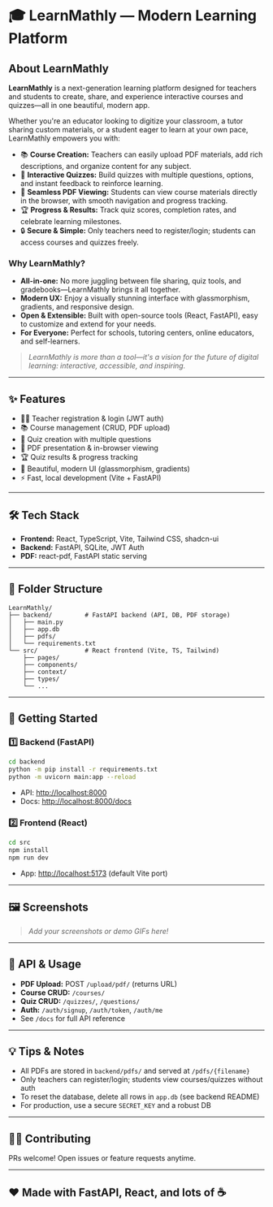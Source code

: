 # 🎓 LearnMathly — Modern Learning Platform

## About LearnMathly

**LearnMathly** is a next-generation learning platform designed for teachers and students to create, share, and experience interactive courses and quizzes—all in one beautiful, modern app.

Whether you're an educator looking to digitize your classroom, a tutor sharing custom materials, or a student eager to learn at your own pace, LearnMathly empowers you with:

- 📚 **Course Creation:** Teachers can easily upload PDF materials, add rich descriptions, and organize content for any subject.
- 📝 **Interactive Quizzes:** Build quizzes with multiple questions, options, and instant feedback to reinforce learning.
- 📄 **Seamless PDF Viewing:** Students can view course materials directly in the browser, with smooth navigation and progress tracking.
- 🏆 **Progress & Results:** Track quiz scores, completion rates, and celebrate learning milestones.
- 🔒 **Secure & Simple:** Only teachers need to register/login; students can access courses and quizzes freely.

### Why LearnMathly?
- **All-in-one:** No more juggling between file sharing, quiz tools, and gradebooks—LearnMathly brings it all together.
- **Modern UX:** Enjoy a visually stunning interface with glassmorphism, gradients, and responsive design.
- **Open & Extensible:** Built with open-source tools (React, FastAPI), easy to customize and extend for your needs.
- **For Everyone:** Perfect for schools, tutoring centers, online educators, and self-learners.

> _LearnMathly is more than a tool—it's a vision for the future of digital learning: interactive, accessible, and inspiring._

---

## ✨ Features
- 🧑‍🏫 Teacher registration & login (JWT auth)
- 📚 Course management (CRUD, PDF upload)
- 📝 Quiz creation with multiple questions
- 📄 PDF presentation & in-browser viewing
- 🏆 Quiz results & progress tracking
- 🎨 Beautiful, modern UI (glassmorphism, gradients)
- ⚡ Fast, local development (Vite + FastAPI)

---

## 🛠️ Tech Stack
- **Frontend:** React, TypeScript, Vite, Tailwind CSS, shadcn-ui
- **Backend:** FastAPI, SQLite, JWT Auth
- **PDF:** react-pdf, FastAPI static serving

---

## 📁 Folder Structure
```
LearnMathly/
├── backend/         # FastAPI backend (API, DB, PDF storage)
│   ├── main.py
│   ├── app.db
│   ├── pdfs/
│   └── requirements.txt
└── src/             # React frontend (Vite, TS, Tailwind)
    ├── pages/
    ├── components/
    ├── context/
    ├── types/
    └── ...
```

---

## 🚀 Getting Started

### 1️⃣ Backend (FastAPI)
```bash
cd backend
python -m pip install -r requirements.txt
python -m uvicorn main:app --reload
```
- API: [http://localhost:8000](http://localhost:8000)
- Docs: [http://localhost:8000/docs](http://localhost:8000/docs)

### 2️⃣ Frontend (React)
```bash
cd src
npm install
npm run dev
```
- App: [http://localhost:5173](http://localhost:5173) (default Vite port)

---

## 🖼️ Screenshots
> _Add your screenshots or demo GIFs here!_

---

## 📄 API & Usage
- **PDF Upload:** POST `/upload/pdf/` (returns URL)
- **Course CRUD:** `/courses/`
- **Quiz CRUD:** `/quizzes/`, `/questions/`
- **Auth:** `/auth/signup`, `/auth/token`, `/auth/me`
- See `/docs` for full API reference

---

## 💡 Tips & Notes
- All PDFs are stored in `backend/pdfs/` and served at `/pdfs/{filename}`
- Only teachers can register/login; students view courses/quizzes without auth
- To reset the database, delete all rows in `app.db` (see backend README)
- For production, use a secure `SECRET_KEY` and a robust DB

---

## 🧑‍💻 Contributing
PRs welcome! Open issues or feature requests anytime.

---

## ❤️ Made with FastAPI, React, and lots of ☕
